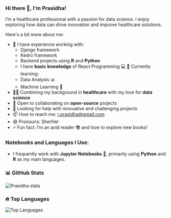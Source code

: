 ### Hi there 👋, I'm Prasidha!

I’m a healthcare professional with a passion for data science. I enjoy exploring how data can drive innovation and improve healthcare solutions. 

Here's a bit more about me:

- 🔭 I have experience working with:
  - Django framework
  - Kedro framework
  - Backend projects using **R** and **Python**
  -  I have **basic knowledge** of React Programming 💻
  🌱 Currently learning:
  - Data Analysis 📊
  - Machine Learning 🤖
- 👩‍⚕️ Combining my background in **healthcare** with my love for **data science**
- 👯 Open to collaborating on **open-source** projects
- 🤔 Looking for help with innovative and challenging projects
- 📫 How to reach me: r.prasidha@gmail.com
- 😄 Pronouns: She/Her
- ⚡ Fun fact: I’m an avid reader 📚 and love to explore new books!

### Notebooks and Languages I Use:

- I frequently work with **Jupyter Notebooks** 📝, primarily using **Python** and **R** as my main languages.

### 📊 GitHub Stats
![Prasidha stats](https://github-readme-stats.vercel.app/api?username=prasidha1&show_icons=true&theme=radical&count_private=true&include_all_commits=true)


### 🔥 Top Languages
![Top Languages](https://github-readme-stats.vercel.app/api/top-langs/?username=prasidha1&layout=compact&theme=radical&count_private=true)

